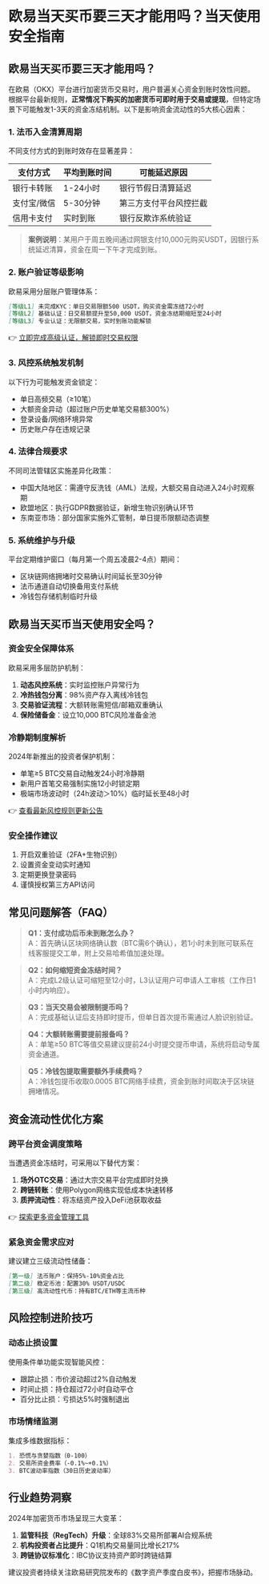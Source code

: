 # 欧易当天买币要三天才能用吗？当天使用安全指南

## 欧易当天买币要三天才能用吗？

在欧易（OKX）平台进行加密货币交易时，用户普遍关心资金到账时效性问题。根据平台最新规则，**正常情况下购买的加密货币可即时用于交易或提现**，但特定场景下可能触发1-3天的资金冻结机制。以下是影响资金流动性的5大核心因素：

### 1. 法币入金清算周期
不同支付方式的到账时效存在显著差异：

| 支付方式       | 平均到账时间   | 可能延迟原因              |
|----------------|----------------|---------------------------|
| 银行卡转账     | 1-24小时       | 银行节假日清算延迟        |
| 支付宝/微信    | 5-30分钟       | 第三方支付平台风控拦截    |
| 信用卡支付     | 实时到账       | 银行反欺诈系统验证        |

> **案例说明**：某用户于周五晚间通过网银支付10,000元购买USDT，因银行系统延迟清算，资金在周一下午才完成到账。

### 2. 账户验证等级影响
欧易采用分层账户管理体系：

```markdown
[等级L1] 未完成KYC：单日交易限额500 USDT，购买资金需冻结72小时
[等级L2] 基础认证：日交易额提升至50,000 USDT，资金冻结期缩短至24小时
[等级L3] 专业认证：无限额交易，实时到账功能解锁
```

👉 [立即完成高级认证，解锁即时交易权限](https://bit.ly/okx_welcome)

### 3. 风控系统触发机制
以下行为可能触发资金锁定：
- 单日高频交易（≥10笔）
- 大额资金异动（超过账户历史单笔交易额300%）
- 登录设备/网络环境异常
- 历史账户存在违规记录

### 4. 法律合规要求
不同司法管辖区实施差异化政策：
- 中国大陆地区：需遵守反洗钱（AML）法规，大额交易自动进入24小时观察期
- 欧盟地区：执行GDPR数据验证，新增生物识别确认环节
- 东南亚市场：部分国家实施外汇管制，单日提币限额动态调整

### 5. 系统维护与升级
平台定期维护窗口（每月第一个周五凌晨2-4点）期间：
- 区块链网络拥堵时交易确认时间延长至30分钟
- 法币通道自动切换备用支付系统
- 冷钱包存储机制临时升级

## 欧易当天买币当天使用安全吗？

### 资金安全保障体系
欧易采用多层防护机制：
1. **动态风控系统**：实时监控账户异常行为
2. **冷热钱包分离**：98%资产存入离线冷钱包
3. **交易验证流程**：大额转账需短信/邮箱双重确认
4. **保险储备金**：设立10,000 BTC风险准备金池

### 冷静期制度解析
2024年新推出的投资者保护机制：
- 单笔≥5 BTC交易自动触发24小时冷静期
- 新用户首笔交易强制实施12小时锁定期
- 极端市场波动时（24h波动＞10%）临时延长至48小时

👉 [查看最新风控规则更新公告](https://bit.ly/okx_welcome)

### 安全操作建议
1. 开启双重验证（2FA+生物识别）
2. 设置资金变动实时通知
3. 定期更换登录密码
4. 谨慎授权第三方API访问

## 常见问题解答（FAQ）

> **Q1：支付成功后币未到账怎么办？**  
> A：首先确认区块网络确认数（BTC需6个确认），若1小时未到账可联系在线客服提交工单，附上交易哈希值加速处理。

> **Q2：如何缩短资金冻结时间？**  
> A：完成L2级认证可缩短至12小时，L3认证用户可申请人工审核（工作日1小时内响应）。

> **Q3：当天交易会被限制提币吗？**  
> A：完成基础认证后支持即时提币，但单日首次提币需通过人脸识别验证。

> **Q4：大额转账需要提前报备吗？**  
> A：单笔≥50 BTC等值交易建议提前24小时提交提币申请，系统将启动专属资金通道。

> **Q5：冷钱包提取需要额外手续费吗？**  
> A：冷钱包提币收取0.0005 BTC网络手续费，资金到账时间取决于区块链拥堵情况。

## 资金流动性优化方案

### 跨平台资金调度策略
当遭遇资金冻结时，可采用以下替代方案：
1. **场外OTC交易**：通过大宗交易平台完成即时兑换
2. **跨链转账**：使用Polygon网络实现低成本快速转移
3. **质押流动性**：将冻结资产投入DeFi池获取收益

👉 [探索更多资金管理工具](https://bit.ly/okx_welcome)

### 紧急资金需求应对
建议建立三级流动性储备：
```markdown
[第一级] 法币账户：保持5%-10%资金占比
[第二级] 稳定币池：配置30% USDT/USDC
[第三级] 高流动性代币：持有BTC/ETH等主流币种
```

## 风险控制进阶技巧

### 动态止损设置
使用条件单功能实现智能风控：
- 跟踪止损：市价波动超过2%自动触发
- 时间止损：持仓超过72小时自动平仓
- 百分比止损：亏损达5%时强制退出

### 市场情绪监测
集成多维数据指标：
```markdown
1. 恐慌与贪婪指数（0-100）
2. 交易所资金费率（-0.1%~+0.1%）
3. BTC波动率指数（30日历史波动率）
```

## 行业趋势洞察

2024年加密货币市场呈现三大变革：
1. **监管科技（RegTech）升级**：全球83%交易所部署AI合规系统
2. **机构投资者占比提升**：Q1机构交易量同比增长217%
3. **跨链协议标准化**：IBC协议支持资产即时跨链结算

建议投资者持续关注欧易研究院发布的《数字资产季度白皮书》，把握市场脉动。